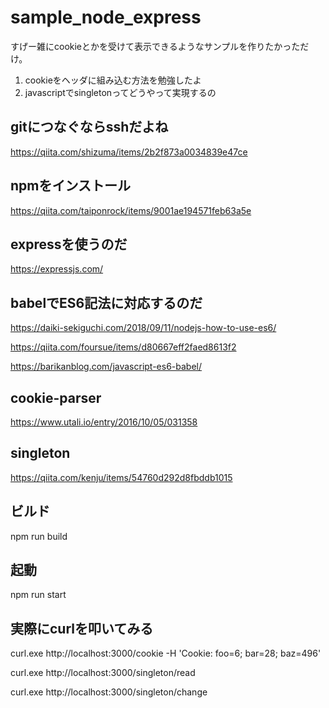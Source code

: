 # sample_node_express
すげー雑にcookieとかを受けて表示できるようなサンプルを作りたかっただけ。
1. cookieをヘッダに組み込む方法を勉強したよ
2. javascriptでsingletonってどうやって実現するの

## gitにつなぐならsshだよね
https://qiita.com/shizuma/items/2b2f873a0034839e47ce

## npmをインストール
https://qiita.com/taiponrock/items/9001ae194571feb63a5e

## expressを使うのだ
https://expressjs.com/

## babelでES6記法に対応するのだ
https://daiki-sekiguchi.com/2018/09/11/nodejs-how-to-use-es6/

https://qiita.com/foursue/items/d80667eff2faed8613f2

https://barikanblog.com/javascript-es6-babel/

## cookie-parser
https://www.utali.io/entry/2016/10/05/031358

## singleton
  https://qiita.com/kenju/items/54760d292d8fbddb1015

## ビルド
npm run build

## 起動
npm run start

## 実際にcurlを叩いてみる
curl.exe http://localhost:3000/cookie -H 'Cookie: foo=6; bar=28; baz=496'

curl.exe http://localhost:3000/singleton/read

curl.exe http://localhost:3000/singleton/change